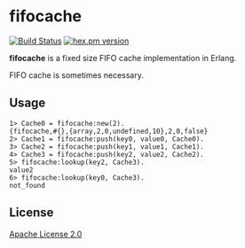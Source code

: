 fifocache
=====

[![Build Status](https://travis-ci.org/mururu/fifocache.svg?branch=master)](https://travis-ci.org/mururu/fifocache)
[![hex.pm version](https://img.shields.io/hexpm/v/fifocache.svg)](https://hex.pm/packages/fifocache)


**fifocache** is a fixed size FIFO cache implementation in Erlang.

FIFO cache is sometimes necessary.

## Usage

```
1> Cache0 = fifocache:new(2).
{fifocache,#{},{array,2,0,undefined,10},2,0,false}
2> Cache1 = fifocache:push(key0, value0, Cache0).
3> Cache2 = fifocache:push(key1, value1, Cache1).
4> Cache3 = fifocache:push(key2, value2, Cache2).
5> fifocache:lookup(key2, Cache3).
value2
6> fifocache:lookup(key0, Cache3).
not_found
```

## License
[Apache License 2.0](LICENSE)
